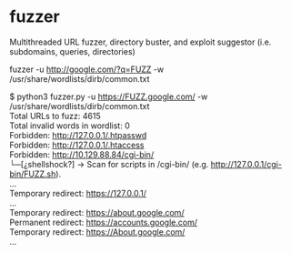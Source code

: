 # fuzzer
Multithreaded URL fuzzer, directory buster, and exploit suggestor (i.e. subdomains, queries, directories)

fuzzer -u http://google.com/?q=FUZZ -w /usr/share/wordlists/dirb/common.txt  


$ python3 fuzzer.py -u https://FUZZ.google.com/ -w /usr/share/wordlists/dirb/common.txt  
Total URLs to fuzz: 4615  
Total invalid words in wordlist: 0  
Forbidden: http://127.0.0.1/.htpasswd  
Forbidden: http://127.0.0.1/.htaccess  
Forbidden: http://10.129.88.84/cgi-bin/  
└─[¿shellshock?] -> Scan for scripts in /cgi-bin/ (e.g. http://127.0.0.1/cgi-bin/FUZZ.sh).  
...  
Temporary redirect: https://127.0.0.1/  
...  
Temporary redirect: https://about.google.com/  
Permanent redirect: https://accounts.google.com/  
Temporary redirect: https://About.google.com/  
...  
